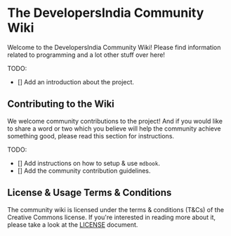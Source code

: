 # The DevelopersIndia Community Wiki

Welcome to the DevelopersIndia Community Wiki! Please find information related to programming
and a lot other stuff over here!

TODO:
- [] Add an introduction about the project.

## Contributing to the Wiki

We welcome community contributions to the project! And if you would like to share
a word or two which you believe will help the community achieve something good,
please read this section for instructions.

TODO:
- [] Add instructions on how to setup & use `mdbook`.
- [] Add the community contribution guidelines.

## License & Usage Terms & Conditions

The community wiki is licensed under the terms & conditions (T&Cs) of the Creative Commons license.
If you're interested in reading more about it, please take a look at the [LICENSE](./LICENSE) document.

